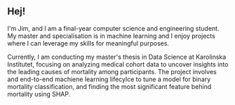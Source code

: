 ## Hej!
I'm Jim, and I am a final-year computer science and engineering student. My master and specialisation is in machine learning and I enjoy projects where I can leverage my skills for meaningful purposes. 

Currently, I am conducting my master's thesis in Data Science at Karolinska Institutet, focusing on analyzing medical cohort data to uncover insights into the leading causes of mortality among participants. The project involves and end-to-end machiene learning lifecylce to tune a model for binary mortality classification, and finding the most significant feature behind mortality using SHAP. 

<!--
**JimJakobsson/JimJakobsson** is a ✨ _special_ ✨ repository because its `README.md` (this file) appears on your GitHub profile.

Here are some ideas to get you started:

- 🔭 I’m currently working on ...
- 🌱 I’m currently learning ...
- 👯 I’m looking to collaborate on ...
- 🤔 I’m looking for help with ...
- 💬 Ask me about ...
- 📫 How to reach me: ...
- 😄 Pronouns: ...
- ⚡ Fun fact: ...
-->
